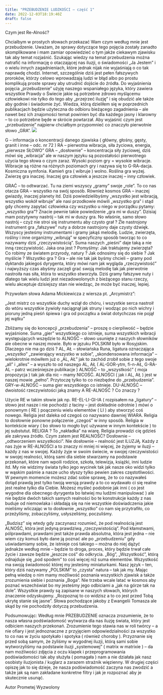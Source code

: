 ```yaml
---
title: "PRZEBUDZENIE LUDZKOŚCI – część 1"
date: 2022-12-03T18:19:40Z
draft: false
---
```

Czym jest Re-Alność?

Chcialbym w prostych słowach przekazać Wam czym według mnie jest przebudzenie. Uważam, że sprawy dotyczące tego pojęcia zostały zanadto skomplikowane i mam zamiar opowiedzieć o tym jakże ciekawym zjawisku tak aby temat rozjaśnić. Szukając wiedzy na temat przebudzenia można natrafić na informację o otaczającej nas iluzji, o świadomości „Ja Jestem” i o wielu innych zagadnieniach, które jednak nijak nie wyjaśniają  o co tak naprawdę chodzi. Internet, szczególnie dziś jest pełen fałszywych proroków, którzy celowo wprowadzają ludzi w błąd albo po prostu komplikują proste sprawy aby utrudnić dojście do źródła. Do wyjaśnienia pojęcia „przebudzenie” użyję naszego wspaniałego języka, który zawiera wszystkie Prawdy o Świecie jakie są potrzebne zdrowo myślącemu człowiekowi nie tylko do tego aby „przejrzeć iluzję” i się obudzić ale także aby godnie i świadomie żyć. Wiedza, którą dzieliłem się w poprzednich publikacjach będzie użyteczna do odbioru bieżącego zagadnienia – ale nawet bez ich znajomości temat powinien być dla każdego jasny i klarowny – to co potrzebne będe w skrócie powtarzał. Aby wyjaśnić czym jest „przebudzenie” najpierw chciałbym przypomnieć co znaczyło pierwotnie słowo „GRA”.
![](https://cdn.pixabay.com/photo/2017/01/09/00/49/snow-1964361_960_720.jpg)

G – informacja o koncentracji danego zjawiska ( główny, głośny, gęsty, granit i inne – odc. nr 72 ) RA – pierwotna wibracja, siła życiowa, energia, „pierwsze SŁOWO” GRA – „dosłownie” – koncentracja siły życiowej, dziś mówi się „wibracja” ale w naszym języku są pozostałości pierwotnego użycia tego słowa o czym zaraz. Wysoki poziom gry = wysokie wibracje. Wibracje są różne na różnych poziomach gry i nazywa się to G-RA-dacja. Kosmiczna symfonia. Kamień gra ( wibruje ) wolno. Roślina gra wyżej. Zwierzę gra inaczej. Inaczej gra człowiek a jeszcze inaczej – inny człowiek.


GRAĆ – to odtwarzać. Tu na ziemi wszyscy „gramy” swoje „role”. To co nas otacza GRA – wszystko na swój sposób. Również kosmos GRA – inaczej gwiazdy, inaczej planety itd. Dziś powiedzielibyśmy „wszystko jest wibracją, wszystko wokół wibruje” ale nasi przodkowie mówili „wszystko gra” i stąd gdy chcemy zapytać człowieka czy wszystko u niego w porządku pytamy: „wszystko gra”? Znacie pewnie takie powiedzenie „gra mi w duszy”. Dzisiaj mam pozytywny nastrój – tak mi w duszy gra. No właśnie, samo słowo nastrój – czyż nie stroi się instrumentu aby czysto grał ? Źle nastrojony instrument gra „fałszywe” nuty a dobrze nastrojony daje czysty dźwięk. Wszyscy jesteśmy instrumentami i gramy jakąś melodię. Ludzie, zwierzęta, rośliny i inne organizmy „wibrują” w specyficzny sposób tworząc to co nazywamy dziś „rzeczywistością”. Suma naszych „pieśni” daje taką a nie inną rzeczywistość. Jaka ona jest ? Pomyślmy: Jak traktujemy zwierzęta? Co robimy ze światem przyrody, natury ? Jak odnosimy się do siebie ? Jak myślicie ? Wszystko gra ? Gra – ale nie tak jak byśmy chcieli – gramy pod dyktando jakiegoś dyrygenta, który mówi nam jak wygląda „rzeczywistość” i najwyższy czas abyśmy zaczęli grać swoją melodię tak jak pierwotnie nastroiła nas siła, która to wszystko stworzyła. Dziś gramy fałszywe nuty i dlatego tak wielu ludzi jest niezadowolonych z bieżącego stanu rzeczy, wielu akceptuje dzisiejszy stan nie wiedząc, że może być inaczej, lepiej.


Przywołam słowa Adama Mickiewicza z wiersza pt. „Arcymistrz”:

„Jest mistrz co wszystkie duchy wziął do chóru, i wszystkie serca nastroił do wtóru wszystkie żywioły naciągnął jak struny i wodząc po nich wichry i pioruny jedną pieśń śpiewa i gra od początku a świat dotychczas nie pojął jej wątku”


Zbliżamy się do koncepcji „przebudzenia” – proszę o cierpliwość – będzie wyjaśnione. Suma „gier” wszystkiego co istnieje, suma wszystkich wibracji występujących wszędzie to ALNOŚĆ – słowo usunięte z naszych słowników ale obecne w naszej mowie. Było w jęzuku POLSKIM było w Rosyjskim. Dlaczego nie ma go dziś ? AL, AŁ – słowiańska Runa, ligatura oznaczająca „wszystko” „zawierający wszystko w sobie”, „skondensowana informacja” – wielokrotnie mówiłem już o „AL, AŁ” jak to zachód zrobił sobie z tego swoje „all” i „alles” – a wyszło to od naszego AL, AŁ ( AL-GOR-ytm, fi-n-AŁ, G-RA-AL – patrz wcześniejsze publikacje ) ALNOŚĆ – to „wszystkość” ( moja propozycja ) tak jak dla nic – mamy NICOŚĆ. ALNOŚCI ( jak i AL, AŁ ) jest w naszej mowie „pełno”. Przytoczę tylko to co niezbędne do „przebudzenia”. GRY-w-ALNOŚĆ – suma gier wszystkiego co istnieje. DU-ALNOŚĆ – dwoistość rzeczywistości jaką znamy A RE-ALNOŚĆ ? Co znaczy ?


Użycie RE w takim słowie jak np. RE-EL-LI-GI-IA ( rozpisałem na „ligatury” – słowo jest nasze i nie pochodzi z łaciny – jest dokładnie odrotnie ) mówi o ponownym ( RE ) poączeniu wielu elementów ( LI ) aby stworzyć coś nowego. Religia jest daleka od czegoś co nazywano dawniej WIARA. Religia to dosłownie ponowne połączenie „czegoś” w inny sposób. Religia w kontekście wiary ( bo słowo to mogło być używane w innym kontekście ) to jej substutut. RELIGIA ? To „nakładka” na wiarę. Religia prowadzi cię gdzieś ale zakrywa źródło. Czym zatem jest REALNOŚĆ? Dosłownie – „odtworzeniem wszystkości”. Nie dosłownie – realność jest ILUZJĄ. Każdy z nas żyje w RE-ALNOŚCI a to znaczy ni mniej ni więcej, że żyjemy w iluzji – każdy z nas w swojej. Każdy żyje w swoim świecie, w swojej rzeczywistości w swojej realności, którą sami dla siebie stwarzamy na podstawie przekonań, które nam wpoili rodzice, szkoła, telewizja, książki, inni ludzie itd. My nie widzimy świata tylko jego wycinek tak jak nasze oko widzi tylko w wąskim paśmie a nasze ucho słyszy tylko pewien zakres częstotliwości. W pewnym momencie możesz zdać sobie sprawę, że to co nazywałeś dotąd prawdą jest tylko twoją wersją prawdy a to co wydawało ci się realne jest realne tylko dla Ciebie. Możesz myśleć podobnie jak inni ( co jest wygodne dla obecnego dyrygenta bo łatwiej mu ludźmi manipulować ) ale nie będzie dwóch takich samych realności bo te konstrukcje każdy z nas buduje od niemowlaka i składają się na nie wszystkie doświadczenia jakie mieliśmy wliczając w to dosłownie „wszystko” co nam się przytrafiło, co przeżyliśmy, zobaczyliśmy, usłyszeliśmy, poczuliśmy.


„Budzisz” się wtedy gdy zaczynasz rozumieć, że pod realnością jest ALNOŚĆ, która jest jedyną prawdziwą „rzeczywistością”. Pod kłamstwami, pólprawdami, prawdami jest także prawda absolutna, która jest jedna – nie wiem czy komuś było dane ją poznać ale po „przebudzeniu” gdy uświadamiamy sobie, że istnieje coś takiego – można do niej dążyć jednakże według mnie – będzie to droga, proces, który będzie trwał całe życie i zawsze będzie „jeszcze coś” do odkrycia. „Bóg”, „Wszystkość”, którą odnajduje się „pod spodem” to coś więcej niż suma elementów. Wszystkość ma swoją świadomość której my jesteśmy miniaturkami. Nasz język – ten, który dziś nazywamy „POLSKIM” to „czysta” natura – tak jak my. Mając pełną wiedzę o nim mamy możliwość poznania wszystkich zjawisk a także zrozumienia siebie i poznania „Boga”. Nie trzeba wcale latać w kosmos aby poznać wszechświat bo my jesteśmy jego odbiciami a „jak na górze tak na dole”. Wszystkie prawdy są zapisane w naszych słowach, których znaczenie odzyskujemy. „Rozpoznaj to co widzisz a to co jest przed Tobą ukrytę stanie się jasne”. Słowa pochodzące jakoby z Ewangelii Tomasza ale skąd by nie pochodziły dotyczą przebudzenia.


Podsumowując: Według mnie PRZEBUDZENIE oznacza zrozumienie, że to nasza własna podświadomość wytwarza dla nas iluzję świata, który jest odbiciem naszych przekonań. Zrozumienie tego stawia nas w roli twórcy – a nie ofiary i jest jednoznaczne z przyjęciem odpowiedzialności za wszystko to co nas w życiu spotykało i spotyka ( również choroby ). Przyznanie się przed sobą samym, że żyliśmy w wygodnej iluzji, którą sami sobie wytworzyliśmy na podstawie iluzji „systemowej” ( matrix w matrixie ) – da nam możliwości zdjęcia z oczu klapek i przeprogramowania podświadomości tak aby służyła ( pomagała ) nam a nie działała jak nasz osobisty iluzjonista / kuglarz a zarazem strażnik więzienny. W drugiej części opiszę jak to się dzieje, że nasza podświadomość zaczyna nas zwodzić a także jak są nam zakładane konkretne filtry i jak je rozpoznać aby je skutecznie usunąć.

Autor Prometej Wyzwolony
